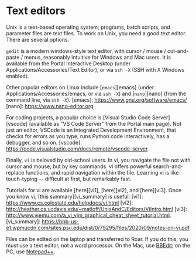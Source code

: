 # Text editors

Unix is a text-based operating system;
programs, batch scripts, and parameter files are text files.
To work on Unix, you need a good text editor.  There are several options.  

`gedit` is a modern windows-style text editor,
with cursor / mouse / cut-and-paste / menus,
reasonably intuitive for Windows and Mac users.
It is available from the Portal Interactive Desktop
(under Applications/Accessories/Text Editor),
or via `ssh -X` (SSH with X Windows enabled).

Other popular editors on Linux include [`emacs`][emacs]
(under Applications/Accessories/emacs, or via `ssh -X`)
and [`nano`][nano] (from the command line, via `ssh -X`).
[emacs]: https://www.gnu.org/software/emacs/
[nano]: https://www.nano-editor.org

For coding projects,
a popular choice is [Visual Studio Code Server][vscode]
(available as "VS Code Server" from the Portal main page).
Not just an editor, VSCode is an Integrated Development Environment,
that checks for errors as you type,
runs Python code interactively, has a debugger, and so on.
[vscode]: https://code.visualstudio.com/docs/remote/vscode-server

Finally, `vi` is beloved by old-school users.
In vi, you navigate the file not with cursor and mouse, but by key commands.
vi offers powerful search-and-replace functions,
and rapid navigation within the file.
Learning vi is like touch-typing -- 
difficult at first, but remarkably fast.  

Tutorials for vi are available [here][vi1], [here][vi2], and [here][vi3].
Once you know vi, [this summary][vi_summary] is useful.
[vi1]: https://www.cs.colostate.edu/helpdocs/vi.html 
[vi2]: http://heather.cs.ucdavis.edu/~matloff/UnixAndC/Editors/ViIntro.html
[vi3]: http://www.viemu.com/a_vi_vim_graphical_cheat_sheet_tutorial.html.  
[vi_summary]: https://bpb-us-e1.wpmucdn.com/sites.psu.edu/dist/0/79295/files/2020/09/notes-on-vi.pdf

Files can be edited on the laptop and transferred to Roar.
If you do this, you must use a text editor, not a word processor.
On the Mac, use [BBEdit](https://www.barebones.com/products/bbedit/);
on the PC, use [Notepad++](https://notepad-plus-plus.org).
